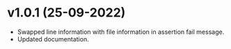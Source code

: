 # v1.0.1 (25-09-2022)
- Swapped line information with file information in assertion fail message.
- Updated documentation.